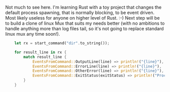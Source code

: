 Not much to see here. I'm learning Rust with a toy project that changes the default process spawning, that is normally blocking, to be event driven. Most likely useless for anyone on higher level of Rust. :-)
Next step will be to build a clone of linux Mux that suits my needs better (with no ambitions to handle anything more than log files tail, so it's not going to replace standard linux mux any time soon!).

```Rust
    let rx = start_command("dir".to_string());

    for result_line in rx {
        match result_line {
            EventsFromCommand::OutputLine(line) => println!("{line}"),
            EventsFromCommand::ErrorLine(line) => println!("{line}"),
            EventsFromCommand::OtherError(line) => println!("{line}"),
            EventsFromCommand::ExitStatus(exitStatus) => println!("Process exited with exit status: {exitStatus}")
        }
    }
```

